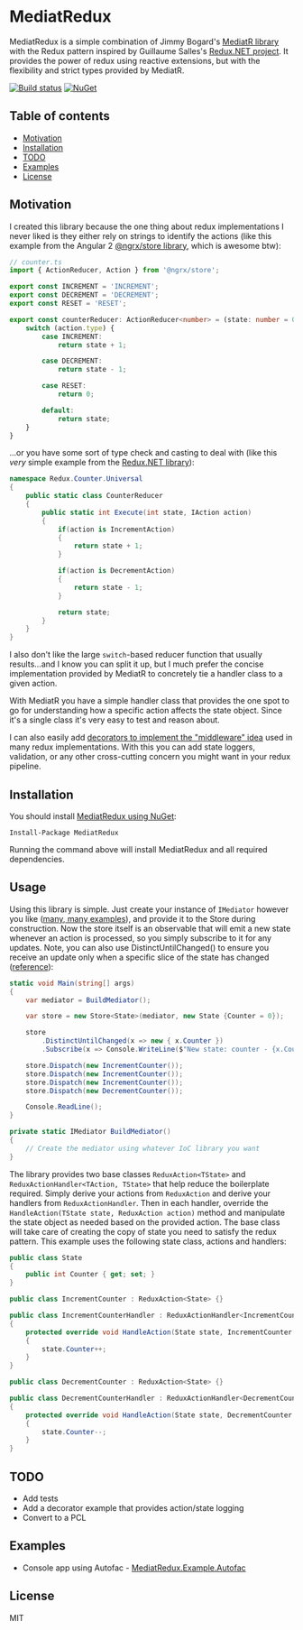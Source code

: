 # MediatRedux

MediatRedux is a simple combination of Jimmy Bogard's [MediatR library](https://github.com/jbogard/MediatR) with the Redux pattern inspired by Guillaume Salles's [Redux.NET project](https://github.com/GuillaumeSalles/redux.NET). It provides the power of redux using reactive extensions, but with the flexibility and strict types provided by MediatR.

[![Build status](https://ci.appveyor.com/api/projects/status/jjk6hi4el8wd075t?svg=true)](https://ci.appveyor.com/project/sstorie/mediatredux) [![NuGet](https://img.shields.io/nuget/v/MediatRedux.svg?maxAge=2592000)](https://www.nuget.org/packages/MediatRedux/)

## Table of contents

- [Motivation](#motivation)
- [Installation](#installation)
- [TODO](#todo)
- [Examples](#examples)
- [License](#license)


## Motivation

I created this library because the one thing about redux implementations I never liked
is they either rely on strings to identify the actions (like this example from the Angular 2 [@ngrx/store library](https://github.com/ngrx/store), which is awesome btw):

```ts
// counter.ts
import { ActionReducer, Action } from '@ngrx/store';

export const INCREMENT = 'INCREMENT';
export const DECREMENT = 'DECREMENT';
export const RESET = 'RESET';

export const counterReducer: ActionReducer<number> = (state: number = 0, action: Action) => {
	switch (action.type) {
		case INCREMENT:
			return state + 1;

		case DECREMENT:
			return state - 1;

		case RESET:
			return 0;

		default:
			return state;
	}
}
```

...or you have some sort of type check and casting to deal with (like this *very* simple example from the [Redux.NET library](https://github.com/GuillaumeSalles/redux.NET)):

```csharp
namespace Redux.Counter.Universal
{
    public static class CounterReducer
    {
        public static int Execute(int state, IAction action)
        {
            if(action is IncrementAction)
            {
                return state + 1;
            }

            if(action is DecrementAction)
            {
                return state - 1;
            }

            return state;
        }
    }
}
```

I also don't like the large `switch`-based reducer function that usually results...and I know you can split it up, but I much prefer the concise implementation provided by MediatR to concretely tie a handler class to a given action.

With MediatR you have a simple handler class that provides the one spot to go for understanding how a specific action affects the state object. Since it's a single class it's very easy to test and reason about.

I can also easily add [decorators to implement the "middleware" idea](https://lostechies.com/jimmybogard/2014/09/09/tackling-cross-cutting-concerns-with-a-mediator-pipeline/) used in many redux implementations. With this you can add state loggers, validation, or any other cross-cutting concern you might want in your redux pipeline.


## Installation

You should install [MediatRedux using NuGet](https://www.nuget.org/packages/MediatRedux/):

```
Install-Package MediatRedux
```

Running the command above will install MediatRedux and all required dependencies.

## Usage

Using this library is simple. Just create your instance of `IMediator` however you like ([many, many examples](https://github.com/jbogard/MediatR/tree/master/samples)), and provide it to the Store during construction. Now the store itself is an observable that will emit a new state whenever an action is processed, so you simply subscribe to it for any updates. Note, you can also use DistinctUntilChanged() to ensure you receive an update only when a specific slice of the state has changed ([reference](https://github.com/GuillaumeSalles/redux.NET#distinctuntilchanged-to-the-rescue)):

```csharp
static void Main(string[] args)
{
    var mediator = BuildMediator();

    var store = new Store<State>(mediator, new State {Counter = 0});

    store
        .DistinctUntilChanged(x => new { x.Counter })
        .Subscribe(x => Console.WriteLine($"New state: counter - {x.Counter}"));

    store.Dispatch(new IncrementCounter());
    store.Dispatch(new IncrementCounter());
    store.Dispatch(new IncrementCounter());
    store.Dispatch(new DecrementCounter());

    Console.ReadLine();
}

private static IMediator BuildMediator()
{
    // Create the mediator using whatever IoC library you want
}

```

The library provides two base classes `ReduxAction<TState>` and `ReduxActionHandler<TAction, TState>` that help reduce the boilerplate required. Simply derive your actions from `ReduxAction` and derive your handlers from `ReduxActionHandler`. Then in each handler, override the `HandleAction(TState state, ReduxAction action)` method and manipulate the state object as needed based on the provided action. The base class will take care of creating the copy of state you need to satisfy the redux pattern. This example uses the following state class, actions and handlers:

```csharp
public class State
{
    public int Counter { get; set; }
}

public class IncrementCounter : ReduxAction<State> {}

public class IncrementCounterHandler : ReduxActionHandler<IncrementCounter, State>
{
    protected override void HandleAction(State state, IncrementCounter action)
    {
        state.Counter++;
    }
}

public class DecrementCounter : ReduxAction<State> {}

public class DecrementCounterHandler : ReduxActionHandler<DecrementCounter, State>
{
    protected override void HandleAction(State state, DecrementCounter action)
    {
        state.Counter--;
    }
}
```

## TODO

- Add tests
- Add a decorator example that provides action/state logging
- Convert to a PCL

## Examples

- Console app using Autofac - [MediatRedux.Example.Autofac](https://github.com/sstorie/MediatRedux/tree/master/src/MediatRedux.Example.Autofac)

## License

MIT
